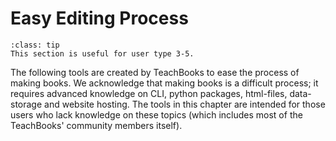 # Easy Editing Process

```{admonition} User types
:class: tip
This section is useful for user type 3-5.
```

The following tools are created by TeachBooks to ease the process of making books. We acknowledge that making books is a difficult process; it requires advanced knowledge on CLI, python packages, html-files, data-storage and website hosting. The tools in this chapter are intended for those users who lack knowledge on these topics (which includes most of the TeachBooks' community members itself).